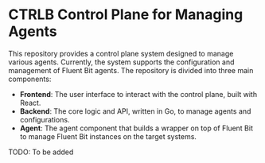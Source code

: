 # CTRLB Control Plane for Managing Agents
This repository provides a control plane system designed to manage various agents. Currently, the system supports the configuration and management of Fluent Bit agents. The repository is divided into three main components:

- **Frontend**: The user interface to interact with the control plane, built with React.
- **Backend**: The core logic and API, written in Go, to manage agents and configurations.
- **Agent**: The agent component that builds a wrapper on top of Fluent Bit to manage Fluent Bit instances on the target systems.

TODO: To be added
